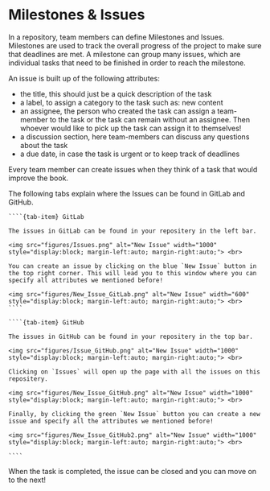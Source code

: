 # Milestones & Issues

In a repository, team members can define Milestones and Issues. Milestones are used to track the overall progress of the project to make sure that deadlines are met. A milestone can group many issues, which are individual tasks that need to be finished in order to reach the milestone.

An issue is built up of the following attributes:
- the title, this should just be a quick description of the task 
- a label, to assign a category to the task such as: new content
- an assignee, the person who created the task can assign a team-member to the task or the task can remain without an assignee. Then whoever would like to pick up the task can assign it to themselves!
- a discussion section, here team-members can discuss any questions about the task
- a due date, in case the task is urgent or to keep track of deadlines

Every team member can create issues when they think of a task that would improve the book.

The following tabs explain where the Issues can be found in GitLab and GitHub.

`````{tab-set}
````{tab-item} GitLab

The issues in GitLab can be found in your repositery in the left bar. 

<img src="figures/Issues.png" alt="New Issue" width="1000" style="display:block; margin-left:auto; margin-right:auto;"> <br>

You can create an issue by clicking on the blue `New Issue` button in the top right corner. This will lead you to this window where you can specify all attributes we mentioned before!

<img src="figures/New_Issue_GitLab.png" alt="New Issue" width="600" style="display:block; margin-left:auto; margin-right:auto;"> <br>
````

````{tab-item} GitHub

The issues in GitHub can be found in your repositery in the top bar.

<img src="figures/Issue_GitHub.png" alt="New Issue" width="1000" style="display:block; margin-left:auto; margin-right:auto;"> <br>

Clicking on `Issues` will open up the page with all the issues on this repositery.

<img src="figures/New_Issue_GitHub.png" alt="New Issue" width="1000" style="display:block; margin-left:auto; margin-right:auto;"> <br>

Finally, by clicking the green `New Issue` button you can create a new issue and specify all the attributes we mentioned before!

<img src="figures/New_Issue_GitHub2.png" alt="New Issue" width="1000" style="display:block; margin-left:auto; margin-right:auto;"> <br>

````
`````

When the task is completed, the issue can be closed and you can move on to the next!